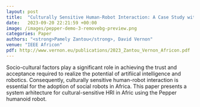 ```yaml
---
layout: post
title:  "Culturally Sensitive Human-Robot Interaction: A Case Study with the Pepper Humanoid Robot"
date:   2023-09-20 22:21:59 +00:00
image: /images/pepper-demo-3-removebg-preview.png
categories: Paper
authors: "<strong>Pamely Zantou</strong>, David Vernon"
venue: "IEEE Africon"
pdf: http://www.vernon.eu/publications/2023_Zantou_Vernon_Africon.pdf
---
```

Socio-cultural factors play a significant role in achieving the trust and acceptance required to realize the potential of artifiical intelligence and robotics. Consequently, culturally sensitive human-robot interaction is essential for the adoption of social robots in Africa. This paper presents a system arhitecture for cultural-sensitive HRI in Afric using the Pepper humanoid robot.



